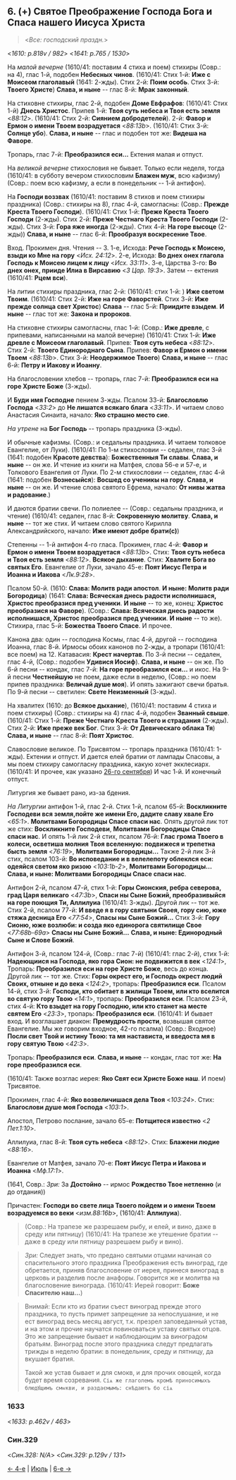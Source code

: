 ## 6. (+) Святое Преображение Господа Бога и Спаса нашего Иисуса Христа

> <*Все: господский праздн.*>

<*1610: p.818v / 982*>
<*1641: p.765 / 1530*>

На *малой вечерне* (1610/41: поставим 4 стиха и поем) стихиры (Совр.: на 4), 
глас 1-й, подобен **Небесных чинов**.
(1610/41: Стих 1-й: **Иже с Моисеом глаголавый** (1641: 2-жды). 
Стих 2-й: **Поим особь**. 
Стих 3-й: **Твоего Христе**)
**Слава, и ныне** -- глас 8-й: **Мрак законный**.

На стиховне стихиры, глас 2-й, подобен **Доме Евфрафов**:
(1610/41: Стих 1-й) **Днесь Христос**. 
Припев 1-й: **Твоя суть небеса и Твоя есть земля** <*88:12*>.
(1610/41: Стих 2-й: **Сиянием добродетелей**).
2-й: **Фавор и Ермон о имени Твоем возрадуетася** <*88:13b*>.
(1610/41: Стих 3-й: **Солнце убо**).
**Слава, и ныне** -- глас и подобен тот же: **Видеша на Фаворе**.

Тропарь, глас 7-й: **Преобразился еси...**
Ектения малая и отпуст.

На *великой вечерне* стихословия не бывает. 
Только если неделя, тогда 
(1610/41: в субботу вечером стихословим **Блажен муж**, всю кафизму) 
(Совр.: поем всю кафизму, а если в понедельник -- 1-й антифон).

На **Господи воззвах**
(1610/41: поставим 8 стихов и поем стихиры праздника)
(Совр.: стихиры на 8), 
глас 4-й, самогласны: (Совр.: **Прежде Креста Твоего Господи**).
(1610/41: Стих 1-й: **Преже Креста Твоего Господи** (2-жды). 
Стих 2-й: **Преже Честнаго Креста Твоего Господи** (2-жды).
Стих 3-й: **Гора яже иногда** (2-жды).
Стих 4-й: **На горе высоце** (2-жды))
**Слава, и ныне** -- глас 6-й: **Прообразуя воскресение Твое**.

Вход. Прокимен дня. Чтения -- 3.
1-е, Исхода: **Рече Господь к Моисею, взыди ко Мне на гору** <*Исх. 24:12*>. 
2-е, Исхода: **Во днех онех глагола Господь к Моисею лицем к лицу** <*Исх. 33:11*>.
3-е, Царства 3-го: **Во днех онех, прииде Илиа в Вирсавию** <*3 Цар. 19:3*>.
Затем -- ектения (1610/41: **Рцем вси**).

На литии стихиры праздника, глас 2-й: (1610/41: стих 1-й: ) **Иже светом Твоим**.
(1610/41: Стих 2-й: **Иже на горе Фаворстей**. 
Стих 3-й: **Иже прежде солнца свет Христос**)
**Слава** -- глас 5-й: **Приидите взыдем**. 
**И ныне** -- глас тот же: **Закона и пророков**. 

На стиховне стихиры самогласны, глас 1-й:
(Совр.: **Иже древле**, с припевами, написанными на малой вечерне)
(1610/41: Стих 1-й: **Иже древле с Моисеом глаголавый**. 
Припев: **Твоя суть небеса** <*88:12*>.
Стих 2-й: **Твоего Единороднаго Сына**.
Припев: **Фавор и Ермон о имени Твоем** <*88:13b*>.
Стих 3-й: **Неодержимое Твоего**)
**Слава, и ныне** -- глас 6-й: **Петру и Иакову и Иоанну**.

На благословении хлебов -- тропарь, глас 7-й: **Преобразился еси на горе Христе Боже**
(3-жды). 

И **Буди имя Господне** пением 3-жды. Псалом 33-й: **Благословлю Господа** <*33:2*> 
до **Не лишатся всякаго блага** <*33:11*>. 
И читаем слово Анастасия Синаита, начало: **Яко страшно место сие**.

*На утрене* на **Бог Господь** -- тропарь праздника (3-жды).

И обычные кафизмы.
(Совр.: и седальны праздника. И читаем толковое Евангелие, от Луки).
(1610/41: По 1-м стихословии -- седален, глас 3-й (1641: подобен **Красоте девства**): **Божественныя Ти славы**. 
**Слава, и ныне** -- он же. И чтение из книги на Матфея, слова 56-е и 57-е, 
и Толкового Евангелия от Луки.
По 2-м стихословии -- седален, глас 4-й (1641: подобен **Вознесыйся**): **Восшед со ученикы на гору**.
**Слава, и ныне** -- он же. И чтение слова святого Ефрема, начало: **От нивы жатва и радование**.)

И даются братии свечи. 
По полиелее -- (Совр.: седальны праздника, и чтение)
(1610/41: седален, глас 8-й: **Сокровенную молитву**. **Слава, и ныне** -- тот же стих. 
И читаем слово святого Кирилла Александрийского, начало: **Иже имеют добре брати(с)**)

Степенны -- 1-й антифон 4-го гласа. 
Прокимен, глас 4-й: **Фавор и Ермон о имени Твоем возрадуетася** <*88:13b*>. 
Стих: **Твоя суть небеса и Твоя есть земля** <*88:12*>. 
**Всякое дыхание**. Стих: **Хвалите Бога во святых Его**. 
Евангелие от Луки, зачало 45-е: **Поят Иисус Петра и Иоанна и Иакова** <*Лк.9:28*>.

Псалом 50-й.
(1610: **Слава: Молитв ради апостол**. **И ныне: Молитв ради Богородица**)
(1641: **Слава: Всяческая днесь радости исполнишася, Христос преобразися пред ученики**. 
**И ныне** -- то же, конец: **Христос преобразися на Фаворе**).
(Совр.: **Слава: Всяческая днесь радости исполнишася, Христос преобразися пред ученики**. **И ныне** -- то же).
Стихира, глас 5-й: **Божества Твоего Спасе**. И прочее. 

Канона два: один -- господина Космы, глас 4-й, другой -- господина Иоанна, глас 8-й. 
Ирмосы обоих канонов по 2-жды, а тропари (1610/41: все поем) на 12. Катавасия: **Крест начертав**. 
По 3-й песни -- седален, глас 4-й, (Совр.: подобен **Удивися Иосиф**). **Слава, и ныне** -- он же. 
По 6-й песни -- кондак, глас 7-й: **На горе преобразился еси...** и икос. 
На 9-й песни **Честнейшую** не поем, даже если в неделю, (Совр.: но поем припев праздника: 
**Величай душе моя**). И опять зажигают свечи братья. 
По 9-й песни -- светилен: **Свете Неизменный** (3-жды). 

На хвалитех
(1610: до **Всякое дыхание**), (1610/41: поставим 4 стиха и поем стихиры)
(Совр.: стихиры на 4) 
глас 4-й, подобен **Званный свыше**.
(1610/41: Стих 1-й: **Преже Честнаго Креста Твоего и страдания** (2-жды). 
Стих 2-й: **Иже преже век Бог**. 
Стих 3-й: **От Девическаго облака Тя**)
**Слава, и ныне** -- глас 8-й: **Поят Христос**. 

Славословие великое. По Трисвятом -- тропарь праздника (1610/41: 1-жды). 
Ектении и отпуст. 
И дается елей братии от лампады Спасовы, а мы поем стихиру самогласну праздника, какую хочет экклесиарх. 
(1610/41: И прочее, как указано [26-го сентября](../09_september/09_26_SAB.ru.md))
И час 1-й. И конечный отпуст.

Литургия же бывает рано, из-за бдения.

*На Литургии* антифон 1-й, глас 2-й. 
Стих 1-й, псалом 65-й: **Воскликните Господеви вся земля,пойте же имени Его, дадите славу хвале Его** <*65:1*>. 
**Молитвами Богородицы Спасе спаси нас**. 
Опять другой лик тот же стих: **Воскликните Господеви**, **Молитвами Богородицы Спасе спаси нас**.
И опять 1-й лик 2-й стих, псалом 76-й: **Глас грома Твоего в колеси, осветиша молния 
Твоя вселенную: подвижеся и трепетна бысть земля** <*76:19*>, **Молитвами Богородицы...** 
Также 2-й лик 3-й стих, псалом 103-й: **Во исповедание и в велелепоту облеклся еси: 
одеяйся светом яко ризою** <*103:1b-2*>, **Молитвами Богородицы...**
**Слава, и ныне: Молитвами Богородицы Спасе спаси нас**.

Антифон 2-й, псалом 47-й, стих 1-й: **Горы Сионския, ребра северова, град Царя великаго** <*47:3b*>, 
**Спаси ны Сыне Божий, преобразивыйся на горе поющия Ти, Аллилуиа** (1610/41: 3-жды). 
Другой лик -- тот же. 
Стих 2-й, псалом 77-й: **И введе я в гору святыни Своея, гору сию, юже стяжа десница Его** <*77:54*>, 
**Спасы ны Сыне Божий...**
Стих 3-й: **Гору Сионю, юже возлюби: и созда яко единорога святилище Свое** <*77:68b-69a*>
**Спасы ны Сыне Божий...** **Слава, и ныне: Единородный Сыне и Слове Божий**. 

Антифон 3-й, псалом 124-й, (Совр.: глас 7-й) (1610/41: глас 2-й), 
стих 1-й: **Надеющиися на Господа, яко гора Сион: не подвижится в век** <*124:1*>,
Тропарь: **Преобразился еси на горе Христе Боже**, весь до конца.
Другой лик -- тот же.
Стих: **Горы окрест его, и Господь окрест людий Своих, отныне и до века** <*124:2*>,
тропарь: **Преобразился еси**.
Псалом 14-й, стих 3-й: **Господи, кто обитает в жилищи Твоем, или кто вселится во святую гору Твою** <*14:1*>,
тропарь: **Преобразился еси**.
Псалом 23-й, стих 4-й: **Кто взыдет на гору Господню, или кто станет на месте святем Его** <*23:3*>,
тропарь: **Преобразился еси**.
(1610/41: И бывает вход. И возглашает диакон: **Премудрость прости**, возвышая святое Евангелие. 
Мы же говорим входное, 42-го псалма)
(Совр.: Входное)
**Посли свет Твой и истину Твою: та мя настависта, и введоста мя в гору святую Твою** <*42:3*>.

Тропарь: **Преобразился еси**. 
**Слава, и ныне** -- кондак, глас тот же: **На горе преобразился еси**. 

(1610/41: Также возглас иерея: **Яко Свят еси Христе Боже наш**. И поем) 
Трисвятое. 

Прокимен, глас 4-й: **Яко возвеличишася дела Твоя** <*103:24*>. 
Стих: **Благослови душе моя Господа** <*103:1*>. 

Апостол, Петрово послание, зачало 65-е: **Потщитеся известно** <*2 Пет.1:10*>. 

Аллилуиа, глас 8-й: **Твоя суть небеса** <*88:12*>.
Стих: **Блажени людие** <*88:16*>.

Евангелие от Матфея, зачало 70-е: **Поят Иисус Петра и Иакова и Иоанна** <*Мф.17:1*>.

(1641, Совр.: *Зри:* За **Достойно** -- ирмос **Рождество Твое нетленно** (и до отдания)) 

Причастен: **Господи во свете лица Твоего пойдем и о имени Твоем возрадуемся во веки** <*изм.88:16b*>,
(1610/41: **Аллилуиа**).

> (Совр.: На трапезе же разрешаем рыбу, и елей, и вино, даже в среду или пятницу) 
> (1610/41: На трапезе же утешение братии -- даже в среду или пятницу разрешаем рыбу и вино). 

> *Зри:* Следует знать, что предано святыми отцами начиная со спасительного этого праздника 
> Преображения есть виноград, где обретается, приняв благословение от иерея, принеся 
> виноград в церковь и разделив после анафоры. Говорится же и молитва на благословение 
> винограда. (1610/41: Иерей говорит: **Боже Спасителю наш...**)

> Внимай: Если кто из братии съест виноград прежде этого праздника, то пусть примет 
> запрещение за непослушание, и не ест виноград весь месяц август, т.к. презрел 
> заповеданный устав, и на этом и прочие научатся повиноваться уставу святых отцов. 
> Это же запрещение бывает и наблюдающим за виноградом братьям. 
> Виноград после этого праздника следут предлагать трижды в неделю братии: в 
> понедельник, среду и пятницу, да вкушает братия. 
>  
> Такой же устав бывает и для смокв, и для прочих овощей, когда будет время созревания. 
> `Сіѧ же глаголемъ кромѣ приносимыхъ блюдꙋщимъ смѡкви, и раздаємымъ: снѣдаютъ бо сіѧ`

### 1633

<*1633: p.462v / 463*>


### Син.329

<*Син.328: N/A*>
<*Син.329: p.129v / 131*>


[← 4-е](08_04_SAB.ru.md) | [Июль](README.md#5-й) | [6-е →](08_06_SAB.ru.md)
